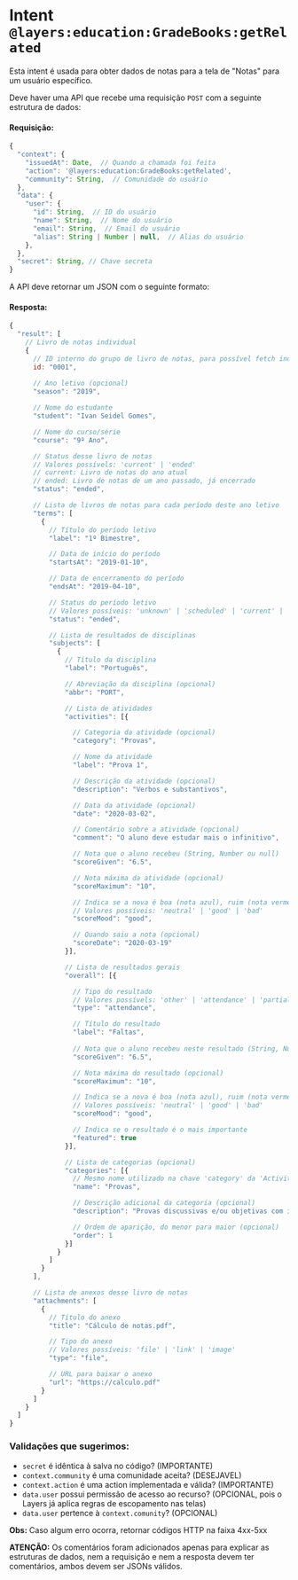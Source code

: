 # Intent `@layers:education:GradeBooks:getRelated`

Esta intent é usada para obter dados de notas para a tela de "Notas" para um usuário específico.

Deve haver uma API que recebe uma requisição `POST` com a seguinte estrutura de dados:

#### Requisição:

```js
{
  "context": {
    "issuedAt": Date,  // Quando a chamada foi feita
    "action": '@layers:education:GradeBooks:getRelated',
    "community": String,  // Comunidade do usuário
  },
  "data": {
    "user": {
      "id": String,  // ID do usuário
      "name": String,  // Nome do usuário
      "email": String,  // Email do usuário
      "alias": String | Number | null,  // Alias do usuário
    },
  },
  "secret": String, // Chave secreta
}
```


A API deve retornar um JSON com o seguinte formato:

#### Resposta:

```js
{
  "result": [
    // Livro de notas individual
    {
      // ID interno do grupo de livro de notas, para possível fetch individual futuro
      id: "0001",
    
      // Ano letivo (opcional)
      "season": "2019",

      // Nome do estudante
      "student": "Ivan Seidel Gomes",

      // Nome do curso/série
      "course": "9º Ano",

      // Status desse livro de notas
      // Valores possívels: 'current' | 'ended'
      // current: Livro de notas do ano atual
      // ended: Livro de notas de um ano passado, já encerrado
      "status": "ended",

      // Lista de livros de notas para cada período deste ano letivo
      "terms": [
        {
          // Título do período letivo
          "label": "1º Bimestre",

          // Data de início do período
          "startsAt": "2019-01-10",

          // Data de encerramento do período
          "endsAt": "2019-04-10",

          // Status do período letivo
          // Valores possíveis: 'unknown' | 'scheduled' | 'current' | 'ended'
          "status": "ended",

          // Lista de resultados de disciplinas
          "subjects": [
            {
              // Título da disciplina
              "label": "Português",

              // Abreviação da disciplina (opcional)
              "abbr": "PORT",

              // Lista de atividades
              "activities": [{

                // Categoria da atividade (opcional)
                "category": "Provas",

                // Nome da atividade
                "label": "Prova 1",

                // Descrição da atividade (opcional)
                "description": "Verbos e substantivos",

                // Data da atividade (opcional)
                "date": "2020-03-02",

                // Comentário sobre a atividade (opcional)
                "comment": "O aluno deve estudar mais o infinitivo",

                // Nota que o aluno recebeu (String, Number ou null)
                "scoreGiven": "6.5",

                // Nota máxima da atividade (opcional)
                "scoreMaximum": "10",

                // Indica se a nova é boa (nota azul), ruim (nota vermelha) ou neutra
                // Valores possíveis: 'neutral' | 'good' | 'bad'
                "scoreMood": "good",

                // Quando saiu a nota (opcional)
                "scoreDate": "2020-03-19"
              }],

              // Lista de resultados gerais
              "overall": [{

                // Tipo do resultado
                // Valores possívels: 'other' | 'attendance' | 'partial_grade' | 'final_grade'
                "type": "attendance",

                // Título do resultado
                "label": "Faltas",
                
                // Nota que o aluno recebeu neste resultado (String, Number ou null)
                "scoreGiven": "6.5",

                // Nota máxima do resultado (opcional)
                "scoreMaximum": "10",

                // Indica se a nova é boa (nota azul), ruim (nota vermelha) ou neutra
                // Valores possíveis: 'neutral' | 'good' | 'bad'
                "scoreMood": "good",

                // Indica se o resultado é o mais importante
                "featured": true
              }],

              // Lista de categorias (opcional)
              "categories": [{
                // Mesmo nome utilizado na chave 'category' da 'Activity'
                "name": "Provas",

                // Descrição adicional da categoria (opcional)
                "description": "Provas discussivas e/ou objetivas com intuito de avaliar o aprendizado",

                // Ordem de aparição, do menor para maior (opcional)
                "order": 1
              }]
            }
          ]
        }
      ],

      // Lista de anexos desse livro de notas
      "attachments": [
        {
          // Título do anexo
          "title": "Cálculo de notas.pdf",

          // Tipo do anexo
          // Valores possíveis: 'file' | 'link' | 'image'
          "type": "file",

          // URL para baixar o anexo
          "url": "https://calculo.pdf"
        }
      ]
    }
  ]
}
```


### Validações que sugerimos:
- `secret` é idêntica à salva no código? (IMPORTANTE)
- `context.community` é uma comunidade aceita? (DESEJAVEL)
- `context.action` é uma action implementada e válida? (IMPORTANTE)
- `data.user` possui permissão de acesso ao recurso? (OPCIONAL, pois o Layers já aplica regras de escopamento nas telas)
- `data.user` pertence à `context.comunity`? (OPCIONAL)

**Obs:** Caso algum erro ocorra, retornar códigos HTTP na faixa 4xx-5xx


**ATENÇÃO:** Os comentários foram adicionados apenas para explicar as estruturas de dados, nem a requisição e nem a resposta devem ter comentários, ambos devem ser JSONs válidos.
